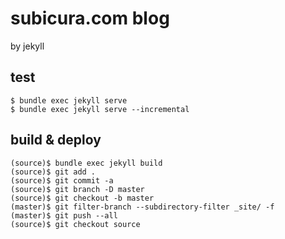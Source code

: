 # subicura.com blog

by jekyll

## test

```
$ bundle exec jekyll serve
$ bundle exec jekyll serve --incremental
```

## build & deploy

```
(source)$ bundle exec jekyll build
(source)$ git add .
(source)$ git commit -a
(source)$ git branch -D master
(source)$ git checkout -b master
(master)$ git filter-branch --subdirectory-filter _site/ -f
(master)$ git push --all
(source)$ git checkout source
```
